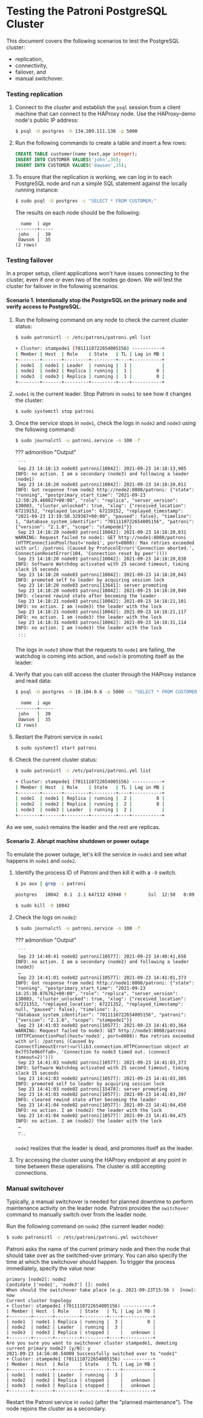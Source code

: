 # Testing the Patroni PostgreSQL Cluster

This document covers the following scenarios to test the PostgreSQL cluster:

* replication, 
* connectivity, 
* failover, and 
* manual switchover.

### Testing replication 

1. Connect to the cluster and establish the `psql` session from a client machine that can connect to the HAProxy node. Use the HAProxy-demo node's public IP address:

    ```{.bash data-prompt="$"}
    $ psql -U postgres -h 134.209.111.138 -p 5000
    ```

2. Run the following commands to create a table and insert a few rows:

    ```sql
    CREATE TABLE customer(name text,age integer);
    INSERT INTO CUSTOMER VALUES('john',30);
    INSERT INTO CUSTOMER VALUES('dawson',35);
    ```

3. To ensure that the replication is working, we can log in to each PostgreSQL node and run a simple SQL statement against the locally running instance:

    ```{.bash data-prompt="$"}
    $ sudo psql -U postgres -c "SELECT * FROM CUSTOMER;"
    ```
    
    The results on each node should be the following:

    ```
      name  | age
    --------+-----
     john   |  30
     dawson |  35
    (2 rows)
    ```

### Testing failover

In a proper setup, client applications won't have issues connecting to the cluster, even if one or even two of the nodes go down. We will test the cluster for failover in the following scenarios:

#### Scenario 1. Intentionally stop the PostgreSQL on the primary node and verify access to PostgreSQL.

1. Run the following command on any node to check the current cluster status:

    ```{.bash data-prompt="$"}
    $ sudo patronictl -c /etc/patroni/patroni.yml list

    + Cluster: stampede1 (7011110722654005156) -----------+
    | Member | Host  | Role    | State   | TL | Lag in MB |
    +--------+-------+---------+---------+----+-----------+
    | node1  | node1 | Leader  | running |  1 |           |
    | node2  | node2 | Replica | running |  1 |         0 |
    | node3  | node3 | Replica | running |  1 |         0 |
    +--------+-------+---------+---------+----+-----------+
    ```

2. `node1` is the current leader. Stop Patroni in `node1` to see how it changes the cluster:
    
    ```{.bash data-prompt="$"}
    $ sudo systemctl stop patroni
    ```

3. Once the service stops in `node1`, check the logs in `node2` and `node3` using the following command: 

    ```{.bash data-prompt="$"}
    $ sudo journalctl -u patroni.service -n 100 -f
    ```

    ??? admonition "Output"
        
        ```
        Sep 23 14:18:13 node03 patroni[10042]: 2021-09-23 14:18:13,905 INFO: no action. I am a secondary (node3) and following a leader (node1)
        Sep 23 14:18:20 node03 patroni[10042]: 2021-09-23 14:18:20,011 INFO: Got response from node2 http://node2:8008/patroni: {"state": "running", "postprimary_start_time": "2021-09-23 12:50:29.460027+00:00", "role": "replica", "server_version": 130003, "cluster_unlocked": true, "xlog": {"received_location": 67219152, "replayed_location": 67219152, "replayed_timestamp": "2021-09-23 13:19:50.329387+00:00", "paused": false}, "timeline": 1, "database_system_identifier": "7011110722654005156", "patroni": {"version": "2.1.0", "scope": "stampede1"}}
        Sep 23 14:18:20 node03 patroni[10042]: 2021-09-23 14:18:20,031 WARNING: Request failed to node1: GET http://node1:8008/patroni (HTTPConnectionPool(host='node1', port=8008): Max retries exceeded with url: /patroni (Caused by ProtocolError('Connection aborted.', ConnectionResetError(104, 'Connection reset by peer'))))
        Sep 23 14:18:20 node03 patroni[10042]: 2021-09-23 14:18:20,038 INFO: Software Watchdog activated with 25 second timeout, timing slack 15 seconds
        Sep 23 14:18:20 node03 patroni[10042]: 2021-09-23 14:18:20,043 INFO: promoted self to leader by acquiring session lock
        Sep 23 14:18:20 node03 patroni[13641]: server promoting
        Sep 23 14:18:20 node03 patroni[10042]: 2021-09-23 14:18:20,049 INFO: cleared rewind state after becoming the leader
        Sep 23 14:18:21 node03 patroni[10042]: 2021-09-23 14:18:21,101 INFO: no action. I am (node3) the leader with the lock
        Sep 23 14:18:21 node03 patroni[10042]: 2021-09-23 14:18:21,117 INFO: no action. I am (node3) the leader with the lock
        Sep 23 14:18:31 node03 patroni[10042]: 2021-09-23 14:18:31,114 INFO: no action. I am (node3) the leader with the lock
        ...
        ```
  
    The logs in `node3` show that the requests to `node1` are failing, the watchdog is coming into action, and `node3` is promoting itself as the leader:

  
4. Verify that you can still access the cluster through the HAProxy instance and read data:

    ```{.bash data-prompt="$"}
    $ psql -U postgres -h 10.104.0.6 -p 5000 -c "SELECT * FROM CUSTOMER;"

      name  | age
    --------+-----
     john   |  30
     dawson |  35
    (2 rows)
    ```


5. Restart the Patroni service in `node1`
    
    ```{.bash data-prompt="$"}
    $ sudo systemctl start patroni
    ```

6. Check the current cluster status:  

    
    ```{.bash data-prompt="$"}
    $ sudo patronictl -c /etc/patroni/patroni.yml list

    + Cluster: stampede1 (7011110722654005156) -----------+
    | Member | Host  | Role    | State   | TL | Lag in MB |
    +--------+-------+---------+---------+----+-----------+
    | node1  | node1 | Replica | running |  2 |         0 |
    | node2  | node2 | Replica | running |  2 |         0 |
    | node3  | node3 | Leader  | running |  2 |           |
    +--------+-------+---------+---------+----+-----------+

    ```

As we see, `node3` remains the leader and the rest are replicas.

#### Scenario 2. Abrupt machine shutdown or power outage 

To emulate the power outage, let's kill the service in `node3` and see what happens in `node1` and `node2`. 

1. Identify the process ID of Patroni and then kill it with a `-9` switch. 

    ```{.bash data-prompt="$"}
    $ ps aux | grep -i patroni

    postgres   10042  0.1  2.1 647132 43948 ?        Ssl  12:50   0:09 /usr/bin/python3 /usr/bin/patroni /etc/patroni/patroni.yml

    $ sudo kill -9 10042
    ```

2. Check the logs on `node2`: 

    ```{.bash data-prompt="$"}
    $ sudo journalctl -u patroni.service -n 100 -f
    ```

    ??? admonition "Output"

        ```
        Sep 23 14:40:41 node02 patroni[10577]: 2021-09-23 14:40:41,656 INFO: no action. I am a secondary (node2) and following a leader (node3)
        …
        Sep 23 14:41:01 node02 patroni[10577]: 2021-09-23 14:41:01,373 INFO: Got response from node1 http://node1:8008/patroni: {"state": "running", "postprimary_start_time": "2021-09-23 14:25:30.076762+00:00", "role": "replica", "server_version": 130003, "cluster_unlocked": true, "xlog": {"received_location": 67221352, "replayed_location": 67221352, "replayed_timestamp": null, "paused": false}, "timeline": 2, "database_system_identifier": "7011110722654005156", "patroni": {"version": "2.1.0", "scope": "stampede1"}}
        Sep 23 14:41:03 node02 patroni[10577]: 2021-09-23 14:41:03,364 WARNING: Request failed to node3: GET http://node3:8008/patroni (HTTPConnectionPool(host='node3', port=8008): Max retries exceeded with url: /patroni (Caused by ConnectTimeoutError(<urllib3.connection.HTTPConnection object at 0x7f57e06dffa0>, 'Connection to node3 timed out. (connect timeout=2)')))
        Sep 23 14:41:03 node02 patroni[10577]: 2021-09-23 14:41:03,373 INFO: Software Watchdog activated with 25 second timeout, timing slack 15 seconds
        Sep 23 14:41:03 node02 patroni[10577]: 2021-09-23 14:41:03,385 INFO: promoted self to leader by acquiring session lock
        Sep 23 14:41:03 node02 patroni[15478]: server promoting
        Sep 23 14:41:03 node02 patroni[10577]: 2021-09-23 14:41:03,397 INFO: cleared rewind state after becoming the leader
        Sep 23 14:41:04 node02 patroni[10577]: 2021-09-23 14:41:04,450 INFO: no action. I am (node2) the leader with the lock
        Sep 23 14:41:04 node02 patroni[10577]: 2021-09-23 14:41:04,475 INFO: no action. I am (node2) the leader with the lock
        …
        … 
        ```
    
    `node2` realizes that the leader is dead, and promotes itself as the leader.

3. Try accessing the cluster using the HAProxy endpoint at any point in time between these operations. The cluster is still accepting connections.


### Manual switchover

Typically, a manual switchover is needed for planned downtime to perform maintenance activity on the leader node. Patroni provides the `switchover` command to manually switch over from the leader node. 

Run the following command on `node2` (the current leader node):

```{.bash data-prompt="$"}
$ sudo patronictl -c /etc/patroni/patroni.yml switchover
```

Patroni asks the name of the current primary node and then the node that should take over as the switched-over primary. You can also specify the time at which the switchover should happen. To trigger the process immediately, specify the value _now_:


```
primary [node2]: node2
Candidate ['node1', 'node3'] []: node1
When should the switchover take place (e.g. 2021-09-23T15:56 )  [now]: now
Current cluster topology
+ Cluster: stampede1 (7011110722654005156) -----------+
| Member | Host  | Role    | State   | TL | Lag in MB |
+--------+-------+---------+---------+----+-----------+
| node1  | node1 | Replica | running |  3 |         0 |
| node2  | node2 | Leader  | running |  3 |           |
| node3  | node3 | Replica | stopped |    |   unknown |
+--------+-------+---------+---------+----+-----------+
Are you sure you want to switchover cluster stampede1, demoting current primary node2? [y/N]: y
2021-09-23 14:56:40.54009 Successfully switched over to "node1"
+ Cluster: stampede1 (7011110722654005156) -----------+
| Member | Host  | Role    | State   | TL | Lag in MB |
+--------+-------+---------+---------+----+-----------+
| node1  | node1 | Leader  | running |  3 |           |
| node2  | node2 | Replica | stopped |    |   unknown |
| node3  | node3 | Replica | stopped |    |   unknown |
+--------+-------+---------+---------+----+-----------+
```


Restart the Patroni service in `node2` (after the "planned maintenance"). The node rejoins the cluster as a secondary.